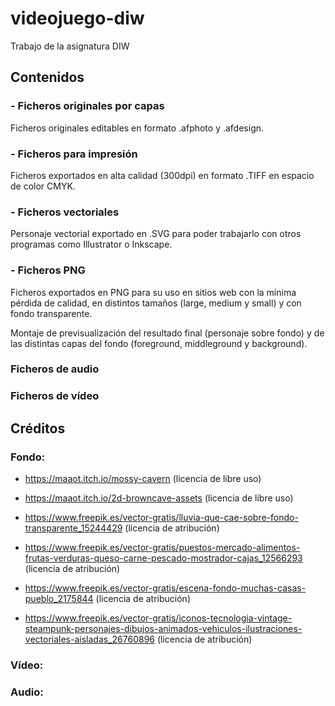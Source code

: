 # videojuego-diw
Trabajo de la asignatura DIW

## Contenidos

### - Ficheros originales por capas

Ficheros originales editables en formato .afphoto y .afdesign.

### - Ficheros para impresión

Ficheros exportados en alta calidad (300dpi) en formato .TIFF en espacio de color CMYK.

### - Ficheros vectoriales

Personaje vectorial exportado en .SVG para poder trabajarlo con otros programas como Illustrator o Inkscape.

### - Ficheros PNG

Ficheros exportados en PNG para su uso en sitios web con la mínima pérdida de calidad, en distintos tamaños (large, medium y small) y con fondo transparente.

Montaje de previsualización del resultado final (personaje sobre fondo) y de las distintas capas del fondo (foreground, middleground y background).

### Ficheros de audio
### Ficheros de vídeo

## Créditos

### Fondo:

- https://maaot.itch.io/mossy-cavern (licencia de libre uso)

- https://maaot.itch.io/2d-browncave-assets (licencia de libre uso)

- https://www.freepik.es/vector-gratis/lluvia-que-cae-sobre-fondo-transparente_15244429 (licencia de atribución)

- https://www.freepik.es/vector-gratis/puestos-mercado-alimentos-frutas-verduras-queso-carne-pescado-mostrador-cajas_12566293 (licencia de atribución)

- https://www.freepik.es/vector-gratis/escena-fondo-muchas-casas-pueblo_2175844 (licencia de atribución)

- https://www.freepik.es/vector-gratis/iconos-tecnologia-vintage-steampunk-personajes-dibujos-animados-vehiculos-ilustraciones-vectoriales-aisladas_26760896 (licencia de atribución)

### Vídeo: 

### Audio: 
